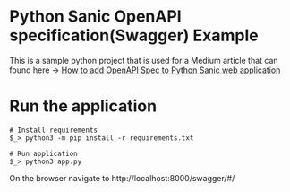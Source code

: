 # Python Sanic OpenAPI specification(Swagger) Example
This is a sample python project that is used for a Medium article that can found 
here -> [How to add OpenAPI Spec to Python Sanic web application](https://mukundkrishnan.medium.com/how-to-add-openapi-spec-to-python-sanic-web-framework-641ab987fd57)

# Run the application
```commandline
# Install requirements
$_> python3 -m pip install -r requirements.txt

# Run application
$_> python3 app.py
```
On the browser navigate to http://localhost:8000/swagger/#/